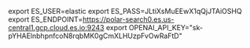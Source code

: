 export ES_USER=elastic
export ES_PASS=JLtiXsMuEEwX1qQjJTAiOSHQ
export ES_ENDPOINT=https://polar-search0.es.us-central1.gcp.cloud.es.io:9243
export OPENAI_API_KEY="sk-pYHAElnbhpnfcoN8rqbMK0gCmXLHUzpFvOwRaFtD"
